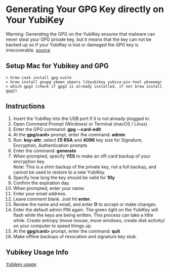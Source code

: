 # Generating Your GPG Key directly on Your YubiKey
Warning: Generating the GPG on the YubiKey ensures that malware can never steal your GPG private key, but it means that the key can not be backed up so if your YubiKey is lost or damaged the GPG key is irrecoverable.  [source](https://support.yubico.com/support/solutions/articles/15000006420-using-your-yubikey-with-openpgp) 



## Setup Mac for Yubikey and GPG

```
> brew cask install gpg-suite
> brew install gnupg ykman ykpers libyubikey yubico-piv-tool ykneomgr
> which gpg2 (check if gpg2 is already installed, if not brew install gpg2)
```

## Instructions

1. Insert the YubiKey into the USB port if it is not already plugged in.  
2. Open Command Prompt (Windows) or Terminal (macOS / Linux).  
3. Enter the GPG command: **gpg --card-edit**  
4. At the **gpg/card>** prompt, enter the command: **admin**  
5. Run: **key-attr**, select  **(1) RSA** and **4096** key size for Signature, Encryption, Authentication prompts  
6. Enter the command: **generate**  
7. When prompted, specify **YES** to make an off-card backup of your encryption key.  
Note: This is a shim backup of the private key, not a full backup, and cannot be used to restore to a new YubiKey.  
8. Specify how long the key should be valid for **10y**  
9. Confirm the expiration day. 
10. When prompted, enter your name.
11. Enter your email address.  
12. Leave comment blank. Just hit **enter**.  
13. Review the name and email, and enter **O** to accept or make changes.
14. Enter the default admin PIN again. The green light on the YubiKey will flash while the keys are being written.  This process can take a little while.  Create entropy (move mouse, move windows, create disk activity) on your computer to speed things up.  
15. At the **gpg/card>** prompt, enter the command: **quit**  
16. Make offline backups of revocation and signature key stub.



## Yubikey Usage Info
[Yubikey usage](yubikey_usage.md) 